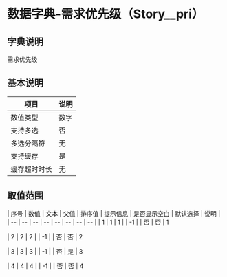 # 数据字典-需求优先级（Story__pri）
## 字典说明
需求优先级

## 基本说明
| 项目 | 说明 |
| -- | -- |
| 数值类型 | 数字 |
| 支持多选 | 否 |
| 多选分隔符 | 无 |
| 支持缓存 | 是 |
| 缓存超时时长 | 无 |

## 取值范围
| 序号 | 数值 | 文本 | 父值 | 排序值 | 提示信息 | 是否显示空白 | 默认选择 | 说明 |
| -- | -- | -- | -- | -- | -- | -- | -- |
| 1 | 1 | 1 |  | -1 |  | 否 | 否 | 1

| 2 | 2 | 2 |  | -1 |  | 否 | 否 | 2

| 3 | 3 | 3 |  | -1 |  | 否 | 是 | 3

| 4 | 4 | 4 |  | -1 |  | 否 | 否 | 4


